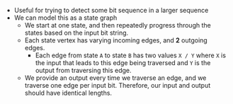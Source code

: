 * Useful for trying to detect some bit sequence in a larger sequence
* We can model this as a state graph
	* We start at one state, and then repeatedly progress through the states based on the input bit string.
	* Each state vertex has varying incoming edges, and **2** outgoing edges. 
		* Each edge from state `A` to state `B` has two values `X / Y` where `X` is the input that leads to this edge being traversed and `Y` is the output from traversing this edge.
	* We provide an output every time we traverse an edge, and we traverse one edge per input bit. Therefore, our input and output should have identical lengths. 